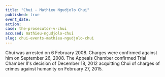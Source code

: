 ```yaml
---
title: "Chui - Mathieu Ngudjolo Chui"
published: true
event_date:
action:
case: the-prosecutor-v-chui
accused: mathieu-ngudjolo-chui
slug: chui-events-mathieu-ngudjolo-chui
---
```


Chui was arrested on 6 February 2008. Charges were confirmed against him on September 26, 2008. The Appeals Chamber confirmed Trial Chamber II's decision of December 18, 2012 acquitting Chui of charges of crimes against humanity on February 27, 2015.

